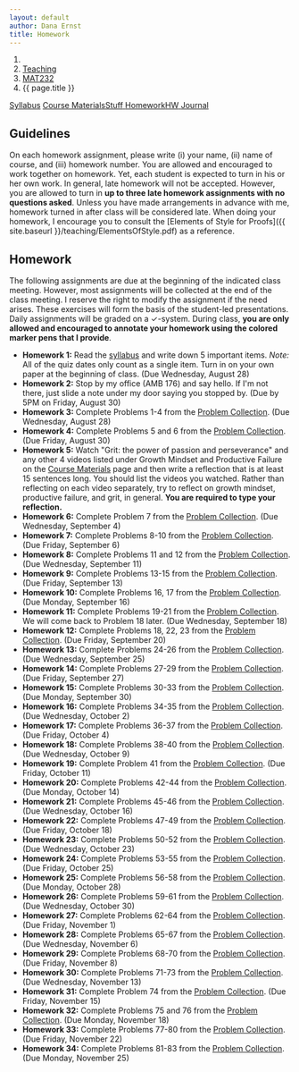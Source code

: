 ```yaml
---
layout: default
author: Dana Ernst
title: Homework
---
```


<ol class="breadcrumb">
  <li><a href="/"><i class="fa fa-home"></i></a></li>
  <li><a href="/teaching/">Teaching</a></li>
  <li><a href="/teaching/mat232f19">MAT232</a></li>
  <li class="active">{{ page.title }}</li>
</ol>

<div class="row">
<div class="col-xs-12">
<div class="btn-group btn-group-justified">
<a class="btn btn-default btn-success" href="{{site.baseurl}}/teaching/mat232f19/syllabus/">Syllabus</a>
<a class="btn btn-default btn-primary" href="{{site.baseurl}}/teaching/mat232f19/materials/">
<span class="hidden-xs">Course Materials</span><span class="visible-xs">Stuff</span>
</a>
<a class="btn btn-default btn-warning" href="{{site.baseurl}}/teaching/mat232f19/homework/">
<span class="hidden-xs">Homework</span><span class="visible-xs">HW</span>
</a>
<a class="btn btn-default btn-info" href="{{site.baseurl}}/teaching/mat232f19/journal/">Journal</a>
</div>
</div>
</div>

## Guidelines ##
On each homework assignment, please write (i) your name, (ii) name of course, and (iii) homework number. You are allowed and encouraged to work together on homework. Yet, each student is expected to turn in his or her own work. In general, late homework will not be accepted. However, you are allowed to turn in **up to three late homework assignments with no questions asked**. Unless you have made arrangements in advance with me, homework turned in after class will be considered late. When doing your homework, I encourage you to consult the [Elements of Style for Proofs]({{ site.baseurl }}/teaching/ElementsOfStyle.pdf) as a reference.

## Homework ##
The following assignments are due at the beginning of the indicated class meeting. However, most assignments will be collected at the end of the class meeting.  I reserve the right to modify the assignment if the need arises.  These exercises will form the basis of the student-led presentations.  Daily assignments will be graded on a $\checkmark$-system.  During class, **you are only allowed and encouraged to annotate your homework using the colored marker pens that I provide**.

<ul class="fa-ul">
<li><i class="fa-li fa fa-edit"></i><b>Homework 1:</b> Read the <a href="{{site.baseurl}}/teaching/mat232f19/syllabus/">syllabus</a> and write down 5 important items.  <i>Note:</i>  All of the quiz dates only count as a single item.  Turn in on your own paper at the beginning of class. (Due Wednesday, August 28)</li>
<li><i class="fa-li fa fa-edit"></i><b>Homework 2:</b> Stop by my office (AMB 176) and say hello. If I'm not there, just slide a note under my door saying you stopped by. (Due by 5PM on Friday, August 30)</li>
<li><i class="fa-li fa fa-edit"></i><b>Homework 3:</b> Complete Problems 1-4 from the <a href="https://dcernst.github.io/teaching/mat232f19/232ProblemCollection.pdf">Problem Collection</a>. (Due Wednesday, August 28)</li>
<li><i class="fa-li fa fa-edit"></i><b>Homework 4:</b> Complete Problems 5 and 6 from the <a href="https://dcernst.github.io/teaching/mat232f19/232ProblemCollection.pdf">Problem Collection</a>. (Due Friday, August 30)</li>
<li><i class="fa-li fa fa-edit"></i><b>Homework 5:</b> Watch "Grit: the power of passion and perseverance" and any other 4 videos listed under Growth Mindset and Productive Failure on the <a href="{{site.baseurl}}/teaching/mat232f19/materials/">Course Materials</a> page and then write a reflection that is at least 15 sentences long. You should list the videos you watched. Rather than reflecting on each video separately, try to reflect on growth mindset, productive failure, and grit, in general. <b>You are required to type your reflection.</b></li>
<li><i class="fa-li fa fa-edit"></i><b>Homework 6:</b> Complete Problem 7 from the <a href="https://dcernst.github.io/teaching/mat232f19/232ProblemCollection.pdf">Problem Collection</a>. (Due Wednesday, September 4)</li>
<li><i class="fa-li fa fa-edit"></i><b>Homework 7:</b> Complete Problems 8-10 from the <a href="https://dcernst.github.io/teaching/mat232f19/232ProblemCollection.pdf">Problem Collection</a>. (Due Friday, September 6)</li>
<li><i class="fa-li fa fa-edit"></i><b>Homework 8:</b> Complete Problems 11 and 12 from the <a href="https://dcernst.github.io/teaching/mat232f19/232ProblemCollection.pdf">Problem Collection</a>. (Due Wednesday, September 11)</li>
<li><i class="fa-li fa fa-edit"></i><b>Homework 9:</b> Complete Problems 13-15 from the <a href="https://dcernst.github.io/teaching/mat232f19/232ProblemCollection.pdf">Problem Collection</a>. (Due Friday, September 13)</li>
<li><i class="fa-li fa fa-edit"></i><b>Homework 10:</b> Complete Problems 16, 17 from the <a href="https://dcernst.github.io/teaching/mat232f19/232ProblemCollection.pdf">Problem Collection</a>. (Due Monday, September 16)</li>
<li><i class="fa-li fa fa-edit"></i><b>Homework 11:</b> Complete Problems 19-21 from the <a href="https://dcernst.github.io/teaching/mat232f19/232ProblemCollection.pdf">Problem Collection</a>. We will come back to Problem 18 later. (Due Wednesday, September 18)</li>
<li><i class="fa-li fa fa-edit"></i><b>Homework 12:</b> Complete Problems 18, 22, 23 from the <a href="https://dcernst.github.io/teaching/mat232f19/232ProblemCollection.pdf">Problem Collection</a>. (Due Friday, September 20)</li>
<li><i class="fa-li fa fa-edit"></i><b>Homework 13:</b> Complete Problems 24-26 from the <a href="https://dcernst.github.io/teaching/mat232f19/232ProblemCollection.pdf">Problem Collection</a>. (Due Wednesday, September 25)</li>
<li><i class="fa-li fa fa-edit"></i><b>Homework 14:</b> Complete Problems 27-29 from the <a href="https://dcernst.github.io/teaching/mat232f19/232ProblemCollection.pdf">Problem Collection</a>. (Due Friday, September 27)</li>
<li><i class="fa-li fa fa-edit"></i><b>Homework 15:</b> Complete Problems 30-33 from the <a href="https://dcernst.github.io/teaching/mat232f19/232ProblemCollection.pdf">Problem Collection</a>. (Due Monday, September 30)</li>
<li><i class="fa-li fa fa-edit"></i><b>Homework 16:</b> Complete Problems 34-35 from the <a href="https://dcernst.github.io/teaching/mat232f19/232ProblemCollection.pdf">Problem Collection</a>. (Due Wednesday, October 2)</li>
<li><i class="fa-li fa fa-edit"></i><b>Homework 17:</b> Complete Problems 36-37 from the <a href="https://dcernst.github.io/teaching/mat232f19/232ProblemCollection.pdf">Problem Collection</a>. (Due Friday, October 4)</li>
<li><i class="fa-li fa fa-edit"></i><b>Homework 18:</b> Complete Problems 38-40 from the <a href="https://dcernst.github.io/teaching/mat232f19/232ProblemCollection.pdf">Problem Collection</a>. (Due Wednesday, October 9)</li>
<li><i class="fa-li fa fa-edit"></i><b>Homework 19:</b> Complete Problem 41 from the <a href="https://dcernst.github.io/teaching/mat232f19/232ProblemCollection.pdf">Problem Collection</a>. (Due Friday, October 11)</li>
<li><i class="fa-li fa fa-edit"></i><b>Homework 20:</b> Complete Problems 42-44 from the <a href="https://dcernst.github.io/teaching/mat232f19/232ProblemCollection.pdf">Problem Collection</a>. (Due Monday, October 14)</li>
<li><i class="fa-li fa fa-edit"></i><b>Homework 21:</b> Complete Problems 45-46 from the <a href="https://dcernst.github.io/teaching/mat232f19/232ProblemCollection.pdf">Problem Collection</a>. (Due Wednesday, October 16)</li>
<li><i class="fa-li fa fa-edit"></i><b>Homework 22:</b> Complete Problems 47-49 from the <a href="https://dcernst.github.io/teaching/mat232f19/232ProblemCollection.pdf">Problem Collection</a>. (Due Friday, October 18)</li>
<li><i class="fa-li fa fa-edit"></i><b>Homework 23:</b> Complete Problems 50-52 from the <a href="https://dcernst.github.io/teaching/mat232f19/232ProblemCollection.pdf">Problem Collection</a>. (Due Wednesday, October 23)</li>
<li><i class="fa-li fa fa-edit"></i><b>Homework 24:</b> Complete Problems 53-55 from the <a href="https://dcernst.github.io/teaching/mat232f19/232ProblemCollection.pdf">Problem Collection</a>. (Due Friday, October 25)</li>
<li><i class="fa-li fa fa-edit"></i><b>Homework 25:</b> Complete Problems 56-58 from the <a href="https://dcernst.github.io/teaching/mat232f19/232ProblemCollection.pdf">Problem Collection</a>. (Due Monday, October 28)</li>
<li><i class="fa-li fa fa-edit"></i><b>Homework 26:</b> Complete Problems 59-61 from the <a href="https://dcernst.github.io/teaching/mat232f19/232ProblemCollection.pdf">Problem Collection</a>. (Due Wednesday, October 30)</li>
<li><i class="fa-li fa fa-edit"></i><b>Homework 27:</b> Complete Problems 62-64 from the <a href="https://dcernst.github.io/teaching/mat232f19/232ProblemCollection.pdf">Problem Collection</a>. (Due Friday, November 1)</li>
<li><i class="fa-li fa fa-edit"></i><b>Homework 28:</b> Complete Problems 65-67 from the <a href="https://dcernst.github.io/teaching/mat232f19/232ProblemCollection.pdf">Problem Collection</a>. (Due Wednesday, November 6)</li>
<li><i class="fa-li fa fa-edit"></i><b>Homework 29:</b> Complete Problems 68-70 from the <a href="https://dcernst.github.io/teaching/mat232f19/232ProblemCollection.pdf">Problem Collection</a>. (Due Friday, November 8)</li>
<li><i class="fa-li fa fa-edit"></i><b>Homework 30:</b> Complete Problems 71-73 from the <a href="https://dcernst.github.io/teaching/mat232f19/232ProblemCollection.pdf">Problem Collection</a>. (Due Wednesday, November 13)</li>
<li><i class="fa-li fa fa-edit"></i><b>Homework 31:</b> Complete Problem 74 from the <a href="https://dcernst.github.io/teaching/mat232f19/232ProblemCollection.pdf">Problem Collection</a>. (Due Friday, November 15)</li>
<li><i class="fa-li fa fa-edit"></i><b>Homework 32:</b> Complete Problems 75 and 76 from the <a href="https://dcernst.github.io/teaching/mat232f19/232ProblemCollection.pdf">Problem Collection</a>. (Due Monday, November 18)</li>
<li><i class="fa-li fa fa-edit"></i><b>Homework 33:</b> Complete Problems 77-80 from the <a href="https://dcernst.github.io/teaching/mat232f19/232ProblemCollection.pdf">Problem Collection</a>. (Due Friday, November 22)</li>
<li><i class="fa-li fa fa-edit"></i><b>Homework 34:</b> Complete Problems 81-83 from the <a href="https://dcernst.github.io/teaching/mat232f19/232ProblemCollection.pdf">Problem Collection</a>. (Due Monday, November 25)</li>
<!-- <li><i class="fa-li fa fa-edit"></i><b>Homework 35:</b> Complete two of Problems 95-97 from the <a href="https://dcernst.github.io/teaching/mat232f19/232ProblemCollection.pdf">Problem Collection</a>. (Due Monday, December 3)</li>
<li><i class="fa-li fa fa-edit"></i><b>Homework 36:</b> Complete Problems 98 and 99 from the <a href="https://dcernst.github.io/teaching/mat232f19/232ProblemCollection.pdf">Problem Collection</a>. (Due Wednesday, December 5)</li>
<li><i class="fa-li fa fa-edit"></i><b>Homework 37:</b> Complete two of Problems 100-102 from the <a href="https://dcernst.github.io/teaching/mat232f19/232ProblemCollection.pdf">Problem Collection</a>. (Due Friday, December 7)</li> -->
</ul>
